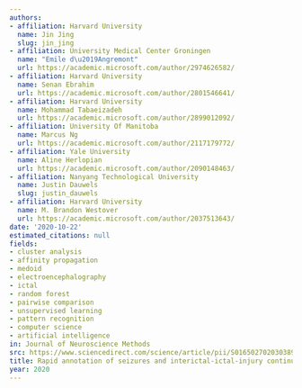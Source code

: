 ```yaml
---
authors:
- affiliation: Harvard University
  name: Jin Jing
  slug: jin_jing
- affiliation: University Medical Center Groningen
  name: "Emile d\u2019Angremont"
  url: https://academic.microsoft.com/author/2974626582/
- affiliation: Harvard University
  name: Senan Ebrahim
  url: https://academic.microsoft.com/author/2801546641/
- affiliation: Harvard University
  name: Mohammad Tabaeizadeh
  url: https://academic.microsoft.com/author/2899012092/
- affiliation: University Of Manitoba
  name: Marcus Ng
  url: https://academic.microsoft.com/author/2117179772/
- affiliation: Yale University
  name: Aline Herlopian
  url: https://academic.microsoft.com/author/2090148463/
- affiliation: Nanyang Technological University
  name: Justin Dauwels
  slug: justin_dauwels
- affiliation: Harvard University
  name: M. Brandon Westover
  url: https://academic.microsoft.com/author/2037513643/
date: '2020-10-22'
estimated_citations: null
fields:
- cluster analysis
- affinity propagation
- medoid
- electroencephalography
- ictal
- random forest
- pairwise comparison
- unsupervised learning
- pattern recognition
- computer science
- artificial intelligence
in: Journal of Neuroscience Methods
src: https://www.sciencedirect.com/science/article/pii/S0165027020303897
title: Rapid annotation of seizures and interictal-ictal-injury continuum EEG patterns.
year: 2020
---
```


